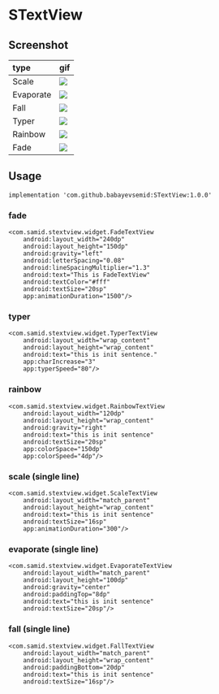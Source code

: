 # STextView

## Screenshot


| type  | gif |
| :-- | :-- |
| Scale     | ![](https://github.com/hanks-zyh/HTextView/blob/master/screenshot/demo3.gif) |
| Evaporate | ![](https://github.com/hanks-zyh/HTextView/blob/master/screenshot/demo5.gif) |
| Fall      | ![](https://github.com/hanks-zyh/HTextView/blob/master/screenshot/demo6.gif) |
| Typer     |  ![](https://github.com/hanks-zyh/HTextView/blob/master/screenshot/typer.gif) |
| Rainbow   | ![](https://github.com/hanks-zyh/HTextView/blob/master/screenshot/rainbow.gif) |
| Fade      | ![](https://github.com/hanks-zyh/HTextView/blob/master/screenshot/fade.gif) |

## Usage


```
implementation 'com.github.babayevsemid:STextView:1.0.0'
```

### fade

```
<com.samid.stextview.widget.FadeTextView
    android:layout_width="240dp"
    android:layout_height="150dp"
    android:gravity="left"
    android:letterSpacing="0.08"
    android:lineSpacingMultiplier="1.3"
    android:text="This is FadeTextView"
    android:textColor="#fff"
    android:textSize="20sp"
    app:animationDuration="1500"/>
```

### typer

```
<com.samid.stextview.widget.TyperTextView
    android:layout_width="wrap_content"
    android:layout_height="wrap_content"
    android:text="this is init sentence."
    app:charIncrease="3"
    app:typerSpeed="80"/>
```

### rainbow

```
<com.samid.stextview.widget.RainbowTextView
    android:layout_width="120dp"
    android:layout_height="wrap_content"
    android:gravity="right"
    android:text="this is init sentence"
    android:textSize="20sp"
    app:colorSpace="150dp"
    app:colorSpeed="4dp"/>
```

### scale (single line)

```
<com.samid.stextview.widget.ScaleTextView
    android:layout_width="match_parent"
    android:layout_height="wrap_content"
    android:text="this is init sentence"
    android:textSize="16sp"
    app:animationDuration="300"/>
```


### evaporate (single line)

```
<com.samid.stextview.widget.EvaporateTextView
    android:layout_width="match_parent"
    android:layout_height="100dp"
    android:gravity="center"
    android:paddingTop="8dp"
    android:text="this is init sentence"
    android:textSize="20sp"/>
```

### fall  (single line)

```
<com.samid.stextview.widget.FallTextView
    android:layout_width="match_parent"
    android:layout_height="wrap_content"
    android:paddingBottom="20dp"
    android:text="this is init sentence"
    android:textSize="16sp"/>
```

